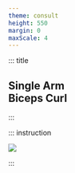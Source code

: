 ```yaml
---
theme: consult
height: 550
margin: 0
maxScale: 4
---
```

<!-- slide template="[[gym-ex]]" -->

::: title
## Single Arm<br> Biceps Curl
:::

::: instruction

![](https://musclewiki.com/media/uploads/band-male-curl-side.gif)<!-- element style="width:500px;object-fit:contain" -->

:::
